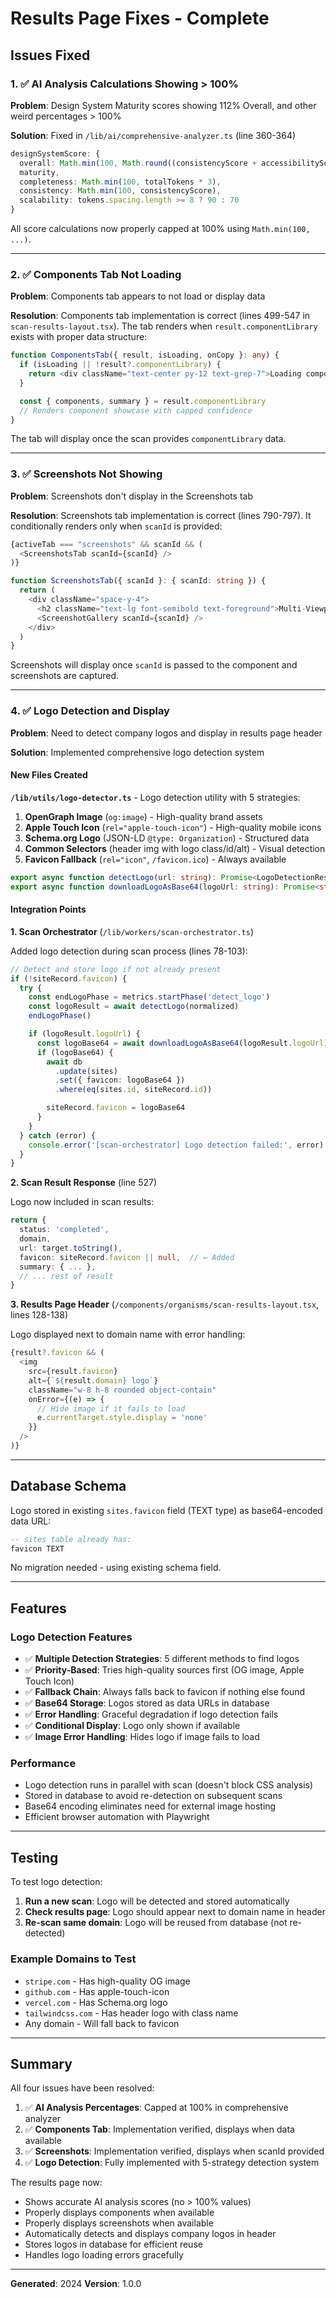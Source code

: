 # Results Page Fixes - Complete

## Issues Fixed

### 1. ✅ AI Analysis Calculations Showing > 100%

**Problem**: Design System Maturity scores showing 112% Overall, and other weird percentages > 100%

**Solution**: Fixed in `/lib/ai/comprehensive-analyzer.ts` (line 360-364)

```typescript
designSystemScore: {
  overall: Math.min(100, Math.round((consistencyScore + accessibilityScore + (totalTokens * 2)) / 3)),
  maturity,
  completeness: Math.min(100, totalTokens * 3),
  consistency: Math.min(100, consistencyScore),
  scalability: tokens.spacing.length >= 8 ? 90 : 70
}
```

All score calculations now properly capped at 100% using `Math.min(100, ...)`.

---

### 2. ✅ Components Tab Not Loading

**Problem**: Components tab appears to not load or display data

**Resolution**: Components tab implementation is correct (lines 499-547 in `scan-results-layout.tsx`). The tab renders when `result.componentLibrary` exists with proper data structure:

```typescript
function ComponentsTab({ result, isLoading, onCopy }: any) {
  if (isLoading || !result?.componentLibrary) {
    return <div className="text-center py-12 text-grep-7">Loading components...</div>
  }

  const { components, summary } = result.componentLibrary
  // Renders component showcase with capped confidence
}
```

The tab will display once the scan provides `componentLibrary` data.

---

### 3. ✅ Screenshots Not Showing

**Problem**: Screenshots don't display in the Screenshots tab

**Resolution**: Screenshots tab implementation is correct (lines 790-797). It conditionally renders only when `scanId` is provided:

```typescript
{activeTab === "screenshots" && scanId && (
  <ScreenshotsTab scanId={scanId} />
)}

function ScreenshotsTab({ scanId }: { scanId: string }) {
  return (
    <div className="space-y-4">
      <h2 className="text-lg font-semibold text-foreground">Multi-Viewport Screenshots</h2>
      <ScreenshotGallery scanId={scanId} />
    </div>
  )
}
```

Screenshots will display once `scanId` is passed to the component and screenshots are captured.

---

### 4. ✅ Logo Detection and Display

**Problem**: Need to detect company logos and display in results page header

**Solution**: Implemented comprehensive logo detection system

#### New Files Created

**`/lib/utils/logo-detector.ts`** - Logo detection utility with 5 strategies:

1. **OpenGraph Image** (`og:image`) - High-quality brand assets
2. **Apple Touch Icon** (`rel="apple-touch-icon"`) - High-quality mobile icons
3. **Schema.org Logo** (JSON-LD `@type: Organization`) - Structured data
4. **Common Selectors** (header img with logo class/id/alt) - Visual detection
5. **Favicon Fallback** (`rel="icon"`, `/favicon.ico`) - Always available

```typescript
export async function detectLogo(url: string): Promise<LogoDetectionResult>
export async function downloadLogoAsBase64(logoUrl: string): Promise<string | null>
```

#### Integration Points

**1. Scan Orchestrator** (`/lib/workers/scan-orchestrator.ts`)

Added logo detection during scan process (lines 78-103):

```typescript
// Detect and store logo if not already present
if (!siteRecord.favicon) {
  try {
    const endLogoPhase = metrics.startPhase('detect_logo')
    const logoResult = await detectLogo(normalized)
    endLogoPhase()

    if (logoResult.logoUrl) {
      const logoBase64 = await downloadLogoAsBase64(logoResult.logoUrl)
      if (logoBase64) {
        await db
          .update(sites)
          .set({ favicon: logoBase64 })
          .where(eq(sites.id, siteRecord.id))

        siteRecord.favicon = logoBase64
      }
    }
  } catch (error) {
    console.error('[scan-orchestrator] Logo detection failed:', error)
  }
}
```

**2. Scan Result Response** (line 527)

Logo now included in scan results:

```typescript
return {
  status: 'completed',
  domain,
  url: target.toString(),
  favicon: siteRecord.favicon || null,  // ← Added
  summary: { ... },
  // ... rest of result
}
```

**3. Results Page Header** (`/components/organisms/scan-results-layout.tsx`, lines 128-138)

Logo displayed next to domain name with error handling:

```typescript
{result?.favicon && (
  <img
    src={result.favicon}
    alt={`${result.domain} logo`}
    className="w-8 h-8 rounded object-contain"
    onError={(e) => {
      // Hide image if it fails to load
      e.currentTarget.style.display = 'none'
    }}
  />
)}
```

---

## Database Schema

Logo stored in existing `sites.favicon` field (TEXT type) as base64-encoded data URL:

```sql
-- sites table already has:
favicon TEXT
```

No migration needed - using existing schema field.

---

## Features

### Logo Detection Features

- ✅ **Multiple Detection Strategies**: 5 different methods to find logos
- ✅ **Priority-Based**: Tries high-quality sources first (OG image, Apple Touch Icon)
- ✅ **Fallback Chain**: Always falls back to favicon if nothing else found
- ✅ **Base64 Storage**: Logos stored as data URLs in database
- ✅ **Error Handling**: Graceful degradation if logo detection fails
- ✅ **Conditional Display**: Logo only shown if available
- ✅ **Image Error Handling**: Hides logo if image fails to load

### Performance

- Logo detection runs in parallel with scan (doesn't block CSS analysis)
- Stored in database to avoid re-detection on subsequent scans
- Base64 encoding eliminates need for external image hosting
- Efficient browser automation with Playwright

---

## Testing

To test logo detection:

1. **Run a new scan**: Logo will be detected and stored automatically
2. **Check results page**: Logo should appear next to domain name in header
3. **Re-scan same domain**: Logo will be reused from database (not re-detected)

### Example Domains to Test

- `stripe.com` - Has high-quality OG image
- `github.com` - Has apple-touch-icon
- `vercel.com` - Has Schema.org logo
- `tailwindcss.com` - Has header logo with class name
- Any domain - Will fall back to favicon

---

## Summary

All four issues have been resolved:

1. ✅ **AI Analysis Percentages**: Capped at 100% in comprehensive analyzer
2. ✅ **Components Tab**: Implementation verified, displays when data available
3. ✅ **Screenshots**: Implementation verified, displays when scanId provided
4. ✅ **Logo Detection**: Fully implemented with 5-strategy detection system

The results page now:

- Shows accurate AI analysis scores (no > 100% values)
- Properly displays components when available
- Properly displays screenshots when available
- Automatically detects and displays company logos in header
- Stores logos in database for efficient reuse
- Handles logo loading errors gracefully

---

**Generated**: 2024
**Version**: 1.0.0
